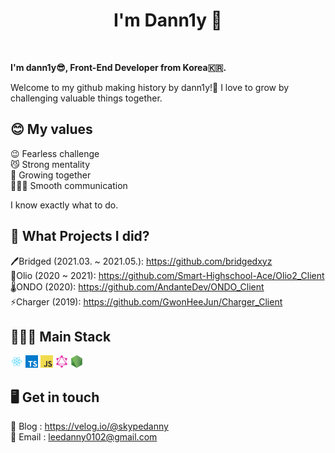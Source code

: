 # <div align="center"> I'm Dann1y 👋 </div>

<br />

<strong>I'm dann1y😎, Front-End Developer from Korea🇰🇷.</strong>

Welcome to my github making history by dann1y!🙌 I love to grow by challenging valuable things together.

## 😊 My values

😉 Fearless challenge<br />
😼 Strong mentality<br />
🤝 Growing together<br />
💁🏻‍♂️ Smooth communication<br />

I know exactly what to do.

## 🎯 What Projects I did?

🖊Bridged (2021.03. ~ 2021.05.): https://github.com/bridgedxyz<br />
🥑Olio (2020 ~ 2021): https://github.com/Smart-Highschool-Ace/Olio2_Client<br />
🌡ONDO (2020): https://github.com/AndanteDev/ONDO_Client<br />
⚡Charger (2019): https://github.com/GwonHeeJun/Charger_Client<br />

## 👨🏻‍💻 Main Stack

<p>
<code><img height="20" src="https://raw.githubusercontent.com/github/explore/80688e429a7d4ef2fca1e82350fe8e3517d3494d/topics/react/react.png" style="max-width:100%;"></code>
<code><img height="20" src="https://raw.githubusercontent.com/github/explore/80688e429a7d4ef2fca1e82350fe8e3517d3494d/topics/typescript/typescript.png" style="max-width:100%;"></code>
<code><img height="20" src="https://raw.githubusercontent.com/github/explore/80688e429a7d4ef2fca1e82350fe8e3517d3494d/topics/javascript/javascript.png" style="max-width:100%;"></code>
<code><img height="20" src="https://raw.githubusercontent.com/github/explore/5c058a388828bb5fde0bcafd4bc867b5bb3f26f3/topics/graphql/graphql.png" style="max-width:100%;"></code>
<code><img height="20" src="https://raw.githubusercontent.com/github/explore/80688e429a7d4ef2fca1e82350fe8e3517d3494d/topics/nodejs/nodejs.png" style="max-width:100%;"></code>
</p>

## 🖥 Get in touch

📄 Blog : https://velog.io/@skypedanny <br />
📮 Email : leedanny0102@gmail.com

<!--
**skypedanny/skypedanny** is a ✨ _special_ ✨ repository because its `README.md` (this file) appears on your GitHub profile.

Here are some ideas to get you started:

- 🔭 I’m currently working on ...
- 🌱 I’m currently learning ...
- 👯 I’m looking to collaborate on ...
- 🤔 I’m looking for help with ...
- 💬 Ask me about ...
- 📫 How to reach me: ...
- 😄 Pronouns: ...
- ⚡ Fun fact: ...
-->
